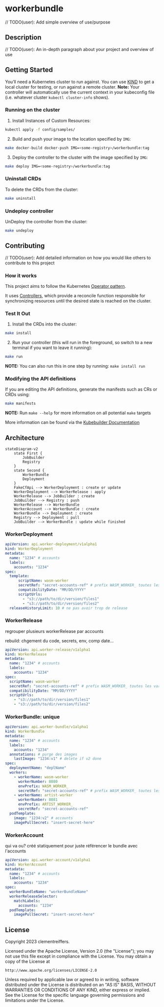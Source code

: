 # workerbundle
// TODO(user): Add simple overview of use/purpose

## Description
// TODO(user): An in-depth paragraph about your project and overview of use

## Getting Started
You’ll need a Kubernetes cluster to run against. You can use [KIND](https://sigs.k8s.io/kind) to get a local cluster for testing, or run against a remote cluster.
**Note:** Your controller will automatically use the current context in your kubeconfig file (i.e. whatever cluster `kubectl cluster-info` shows).

### Running on the cluster
1. Install Instances of Custom Resources:

```sh
kubectl apply -f config/samples/
```

2. Build and push your image to the location specified by `IMG`:

```sh
make docker-build docker-push IMG=<some-registry>/workerbundle:tag
```

3. Deploy the controller to the cluster with the image specified by `IMG`:

```sh
make deploy IMG=<some-registry>/workerbundle:tag
```

### Uninstall CRDs
To delete the CRDs from the cluster:

```sh
make uninstall
```

### Undeploy controller
UnDeploy the controller from the cluster:

```sh
make undeploy
```

## Contributing
// TODO(user): Add detailed information on how you would like others to contribute to this project

### How it works
This project aims to follow the Kubernetes [Operator pattern](https://kubernetes.io/docs/concepts/extend-kubernetes/operator/).

It uses [Controllers](https://kubernetes.io/docs/concepts/architecture/controller/),
which provide a reconcile function responsible for synchronizing resources until the desired state is reached on the cluster.

### Test It Out
1. Install the CRDs into the cluster:

```sh
make install
```

2. Run your controller (this will run in the foreground, so switch to a new terminal if you want to leave it running):

```sh
make run
```

**NOTE:** You can also run this in one step by running: `make install run`

### Modifying the API definitions
If you are editing the API definitions, generate the manifests such as CRs or CRDs using:

```sh
make manifests
```

**NOTE:** Run `make --help` for more information on all potential `make` targets

More information can be found via the [Kubebuilder Documentation](https://book.kubebuilder.io/introduction.html)

## Architecture

```mermaid
stateDiagram-v2
    state First {
        JobBuilder
        Registry
    }
    state Second {
        WorkerBundle
        Deployment
    }
    FakeCfApi --> WorkerDeployment : create or update
    WorkerDeployment --> WorkerRelease : apply
    WorkerRelease --> JobBuilder : create
    JobBuilder --> Registry : push
    WorkerRelease --> WorkerBundle
    WorkerAccount --> WorkerBundle : create
    WorkerBundle --> Deployment : create
    Registry --> Deployment : pull
    JobBuilder --> WorkerBundle : update while finished
```

### WorkerDeployment

```yaml
apiVersion: api.worker-deployment/v1alpha1
kind: WorkerDeployment
metadata:
  name: "1234" # accounts
  labels:
    accounts: "1234"
spec:
  template:
      scriptName: wasm-worker
      secretRef: "secret-accounts-ref" # prefix WASM_WORKER_ toutes les var d'env
      compatibilityDate: "MM/DD/YYYY"
      scriptUrls:
        - "s3://path/to/dir/version/files1"
        - "s3://path/to/dir/version/files2"
  releaseHistoryLimit: 10 # ne pas avoir trop de release
```

### WorkerRelease
regrouper plusieurs workerRelease par accounts

rebuild: chgement du code, secrets, env, comp date...
```yaml
apiVersion: api.worker-release/v1alpha1
kind: WorkerRelease
metadata:
  name: "1234" # accounts
  labels:
    accounts: "1234"
spec:
  scriptName: wasm-worker
  secretRef: "secret-accounts-ref" # prefix WASM_WORKER_ toutes les var d'env
  compatibilityDate: "MM/DD/YYYY"
  scriptUrls: 
    - "s3://path/to/dir/version/files1"
    - "s3://path/to/dir/version/files2"
```

### WorkerBundle: unique
```yaml
apiVersion: api.worker-bundle/v1alpha1
kind: WorkerBundle
metadata:
  name: "1234" # accounts
  labels:
    accounts: "1234"
  annotations: # purge des images
    lastImage: "1234:v1" # delete if v2 done
spec:
  deploymentName: "deplName"
  workers:
    - workerName: wasm-worker 
      workerNumber: 8080
      envPrefix: WASM_WORKER_
      secretRef: "secret-accounts-ref" # prefix WASM_WORKER_ toutes les var d'env
    - workerName: artist-worker
      workerNumber: 8081
      envPrefix: ARTIST_WORKER_
      secretRef: "secret-accounts-ref"
  podTemplate:
    image: "1234:v2" # accounts
    imagePullSecret: "insert-secret-here"

```

### WorkerAccount
qui va ou?
créé statiquement pour juste référencer le bundle avec l'accounts
```yaml
apiVersion: api.worker-account/v1alpha1
kind: WorkerAccount
metadata:
  name: "1234" # accounts
  labels:
    accounts: "1234"
spec:
  workerBundleName: "workerBundleName"
  workerReleaseSelector: 
    matchLabels: 
      accounts: "1234"
  podTemplate:
    imagePullSecret: "insert-secret-here"
```
    

## License

Copyright 2023 clementreiffers.

Licensed under the Apache License, Version 2.0 (the "License");
you may not use this file except in compliance with the License.
You may obtain a copy of the License at

    http://www.apache.org/licenses/LICENSE-2.0

Unless required by applicable law or agreed to in writing, software
distributed under the License is distributed on an "AS IS" BASIS,
WITHOUT WARRANTIES OR CONDITIONS OF ANY KIND, either express or implied.
See the License for the specific language governing permissions and
limitations under the License.

